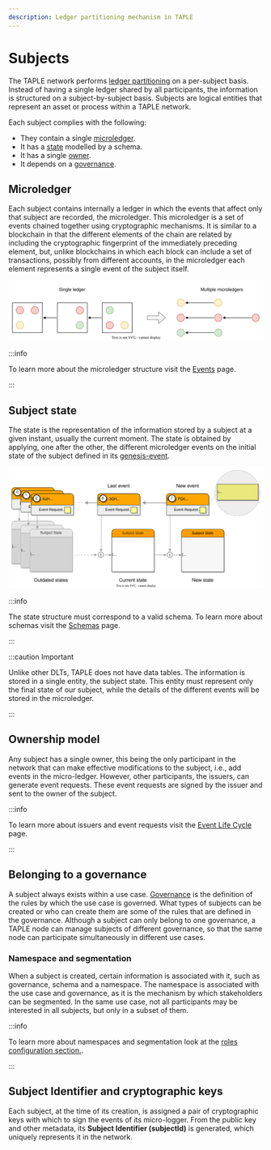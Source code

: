 ```yaml
---
description: Ledger partitioning mechanism in TAPLE 
---
```


# Subjects

The TAPLE network performs [ledger partitioning](./index.md#partitioning-of-the-ledger-by-assets) on a per-subject basis. Instead of having a single ledger shared by all participants, the information is structured on a subject-by-subject basis. Subjects are logical entities that represent an asset or process within a TAPLE network. 

Each subject complies with the following: 

- They contain a single [microledger](#microledger).  
- It has a [state](#subject-state) modelled by a schema. 
- It has a single [owner](#ownership-model).
- It depends on a [governance](#belonging-to-a-governance). 

## Microledger

Each subject contains internally a ledger in which the events that affect only that subject are recorded, the microledger. This microledger is a set of events chained together using cryptographic mechanisms. It is similar to a blockchain in that the different elements of the chain are related by including the cryptographic fingerprint of the immediately preceding element, but, unlike blockchains in which each block can include a set of transactions, possibly from different accounts, in the microledger each element represents a single event of the subject itself.

![Ledger differences](../img/ledger-differences.svg)

:::info

To learn more about the microledger structure visit the [Events](./events.md) page.

:::

## Subject state

The state is the representation of the information stored by a subject at a given instant, usually the current moment. The state is obtained by applying, one after the other, the different microledger events on the initial state of the subject defined in its [genesis-event](./events.md#create-event). 

![Subjects](../img/subject-state.svg)

:::info

The state structure must correspond to a valid schema. To learn more about schemas visit the [Schemas](./schemas.md) page. 

:::

:::caution Important

Unlike other DLTs, TAPLE does not have data tables. The information is stored in a single entity, the subject state. This entity must represent only the final state of our subject, while the details of the different events will be stored in the microledger.

:::

## Ownership model
Any subject has a single owner, this being the only participant in the network that can make effective modifications to the subject, i.e., add events in the micro-ledger. However, other participants, the issuers, can generate event requests. These event requests are signed by the issuer and sent to the owner of the subject.

:::info

To learn more about issuers and event requests visit the [Event Life Cycle](./events.md#event-life-cycle) page. 

:::

## Belonging to a governance
A subject always exists within a use case. [Governance](./governance.md) is the definition of the rules by which the use case is governed. What types of subjects can be created or who can create them are some of the rules that are defined in the governance. Although a subject can only belong to one governance, a TAPLE node can manage subjects of different governance, so that the same node can participate simultaneously in different use cases.

### Namespace and segmentation
When a subject is created, certain information is associated with it, such as governance, schema and a namespace. The namespace is associated with the use case and governance, as it is the mechanism by which stakeholders can be segmented. In the same use case, not all participants may be interested in all subjects, but only in a subset of them.

:::info

To learn more about namespaces and segmentation look at the [roles configuration section.](../learn/governance-structure.md#roles).

:::

## Subject Identifier and cryptographic keys
Each subject, at the time of its creation, is assigned a pair of cryptographic keys with which to sign the events of its micro-logger. From the public key and other metadata, its **Subject Identifier (subjectId)** is generated, which uniquely represents it in the network.
